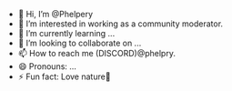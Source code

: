 - 👋 Hi, I’m @Phelpery
- 👀 I’m interested in working as a community moderator.
- 🌱 I’m currently learning ...
- 💞️ I’m looking to collaborate on ...
- 📫 How to reach me (DISCORD)@phelpry.
- 😄 Pronouns: ...
- ⚡ Fun fact: Love nature🌱

<!---
Phelpery/Phelpery is a ✨ special ✨ repository because its `README.md` (this file) appears on your GitHub profile.
You can click the Preview link to take a look at your changes.
--->
